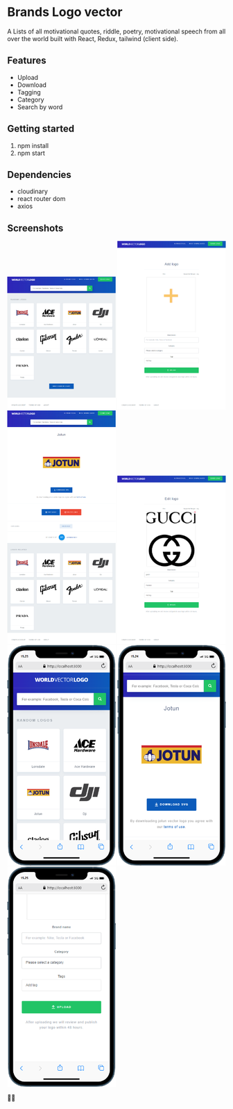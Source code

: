# Brands Logo vector 

A Lists of all motivational quotes, riddle, poetry, motivational speech from all over the world built with React, Redux, tailwind (client side). 

## Features

- Upload
- Download
- Tagging 
- Category
- Search by word

## Getting started

1. npm install
2. npm start

## Dependencies

 - cloudinary
 - react router dom
 - axios

## Screenshots
<div>
<img width="250" src="https://github.com/larazan/logo-brand-client/blob/master/screenshots/screencapture-localhost-3000-2022-01-10-15_23_39.jpg"> </img>
<img width="250" src="https://github.com/larazan/logo-brand-client/blob/master/screenshots/screencapture-localhost-3000-create-brand-2022-01-10-15_27_18.jpg"> </img>
<img width="250" src="https://github.com/larazan/logo-brand-client/blob/master/screenshots/screencapture-localhost-3000-detail-606c58b7168a731618596493-2022-01-10-15_24_35.jpg"> </img>
<img width="250" src="https://github.com/larazan/logo-brand-client/blob/master/screenshots/screencapture-localhost-3000-edit-6062f8c6dc91c53270646904-2022-01-10-15_28_32.jpg"> </img>
  <img width="250" src="https://github.com/larazan/logo-brand-client/blob/master/screenshots/mobile (9).png"> </img>
  <img width="250" src="https://github.com/larazan/logo-brand-client/blob/master/screenshots/mobile (10).png"> </img>
  <img width="250" src="https://github.com/larazan/logo-brand-client/blob/master/screenshots/mobile (11).png"> </img>
  
</div>

🙏🏾